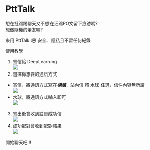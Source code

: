 # PttTalk

想在批踢踢聊天又不想在汪踢PO文留下痕跡嗎?  
想徵隨機的筆友嗎?

來用 PttTalk 吧! 安全、隱私且不留任何紀錄

使用教學

1. 寄信給 DeepLearning  
![](https://i.imgur.com/idUWcSi.png)
2. 選擇你想要的通訊方式
 - 寄信，將通訊方式寫在***標題***，站內信 賴 水球 任選，信件內容無所謂  
![](https://i.imgur.com/GMhFTI5.png)
 - 水球，將通訊方式輸入即可  
![](https://i.imgur.com/nbrsXE0.png)
3. 寄出後會收到註冊成功信  
![](https://i.imgur.com/oIkPsgx.png)
4. 成功配對會收到配對結果  
![](https://i.imgur.com/QEMXERe.png)

開始聊天吧!!!
